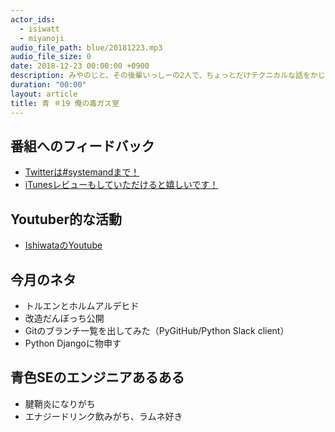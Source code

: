 ```yaml
---
actor_ids:
  - isiwatt
  - miyanoji
audio_file_path: blue/20181223.mp3
audio_file_size: 0
date: 2018-12-23 00:00:00 +0900
description: みやのじと、その後輩いっしーの2人で、ちょっとだけテクニカルな話をかじっちゃおう！という趣旨で始めた、systemand.onlineのサブチャンネル青です。
duration: "00:00"
layout: article
title: 青 ＃19 俺の毒ガス室
---
```

## 番組へのフィードバック
* [Twitterは#systemandまで！](https://twitter.com/search?q=%23systemand)
* [iTunesレビューもしていただけると嬉しいです！](https://itunes.apple.com/jp/podcast/systemand-online/id1205168408?mt=2)

## Youtuber的な活動
* [IshiwataのYoutube](https://www.youtube.com/channel/UC0dN6GcdwpQA-WdSfI2tmZQ)

## 今月のネタ
* トルエンとホルムアルデヒド
* 改造だんぼっち公開
* Gitのブランチ一覧を出してみた（PyGitHub/Python Slack client）
* Python Djangoに物申す

## 青色SEのエンジニアあるある
* 腱鞘炎になりがち
* エナジードリンク飲みがち、ラムネ好き
